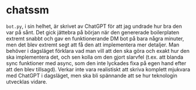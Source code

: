 # chatssm

`bot.py`, i sin helhet, är skrivet av ChatGPT för att jag undrade hur bra den var på sånt. Det gick jättebra på början när den genererade boilerplaten extremt snabbt och gav en funktionerande DM bot på bara några minuter, men det blev extremt segt att få den att implementera mer detaljer. Man behöver i dagsläget förklara vad man vill att den ska göra och exakt hur den ska implementera det, och sen kolla om den gjort slarvfel (t.ex. att blanda sync funktioner med async, som den inte lyckades fixa på egen hand efter att den blev tillsagd). Verkar inte vara realistiskt att skriva komplett mjukvara med ChatGPT i dagsläget, men ska bli spännande att se hur teknologin utvecklas vidare.